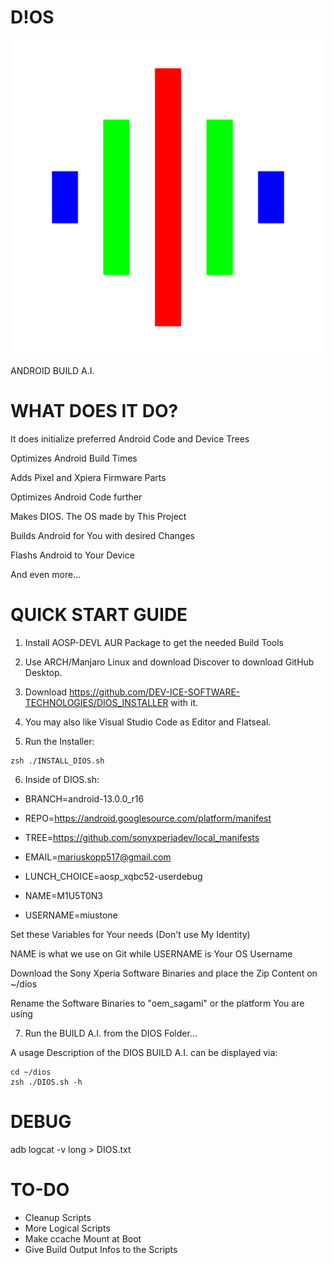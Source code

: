 <p align="center">

# D!OS

![DIOS IMAGE](https://github.com/DEV-ICE-SOFTWARE-TECHNOLOGIES/DIOS/blob/main/DIOS.png)

ANDROID BUILD A.I.

</p>

# WHAT DOES IT DO?

It does initialize preferred Android Code and Device Trees

Optimizes Android Build Times

Adds Pixel and Xpiera Firmware Parts

Optimizes Android Code further

Makes DIOS. The OS made by This Project

Builds Android for You with desired Changes

Flashs Android to Your Device

And even more...


# QUICK START GUIDE

1. Install AOSP-DEVL AUR Package to get the needed Build Tools

2. Use ARCH/Manjaro Linux and download Discover to download GitHub Desktop.

3. Download https://github.com/DEV-ICE-SOFTWARE-TECHNOLOGIES/DIOS_INSTALLER with it. 

4. You may also like Visual Studio Code as Editor and Flatseal.

5. Run the Installer:
```
zsh ./INSTALL_DIOS.sh
```


6. Inside of DIOS.sh:

- BRANCH=android-13.0.0_r16

- REPO=https://android.googlesource.com/platform/manifest

- TREE=https://github.com/sonyxperiadev/local_manifests

- EMAIL=mariuskopp517@gmail.com

- LUNCH_CHOICE=aosp_xqbc52-userdebug

- NAME=M1U5T0N3

- USERNAME=miustone

Set these Variables for Your needs (Don't use My Identity)

NAME is what we use on Git while USERNAME is Your OS Username

Download the Sony Xperia Software Binaries and place the Zip Content on ~/dios

Rename the Software Binaries to "oem_sagami" or the platform You are using

7. Run the BUILD A.I. from the DIOS Folder...

A usage Description of the DIOS BUILD A.I. can be displayed via:
```
cd ~/dios
zsh ./DIOS.sh -h
```

# DEBUG

adb logcat -v long > DIOS.txt 

# TO-DO

- Cleanup Scripts
- More Logical Scripts
- Make ccache Mount at Boot
- Give Build Output Infos to the Scripts
